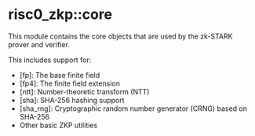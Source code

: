 # risc0_zkp::core

This module contains the core objects that are used by the zk-STARK prover and verifier.

This includes support for:
* [fp]: The base finite field
* [fp4]: The finite field extension
* [ntt]: Number-theoretic transform (NTT)
* [sha]: SHA-256 hashing support
* [sha_rng]: Cryptographic random number generator (CRNG) based on SHA-256
* Other basic ZKP utilities
